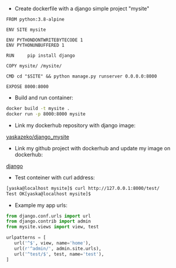   * Create dockerfile with a django simple project "mysite"
```docker
FROM python:3.8-alpine

ENV SITE mysite

ENV PYTHONDONTWRITEBYTECODE 1
ENV PYTHONUNBUFFERED 1

RUN     pip install django 

COPY mysite/ /mysite/

CMD cd "$SITE" && python manage.py runserver 0.0.0.0:8000

EXPOSE 8000:8000
```

* Build and run container:
```bash
docker build -t mysite .
docker run -p 8000:8000 mysite 
```

  * Link my dockerhub repository with django image:

[yaskazeko/django_mysite](https://hub.docker.com/repository/docker/yaskazeko/django_mysite)

  * Link my github project with dockerhub and update my image on dockerhub:

[django](https://github.com/yaskazeko/django.git)

  * Test conteiner with curl address: 

```bash
[yaska@localhost mysite]$ curl http://127.0.0.1:8000/test/
Test OK[yaska@localhost mysite]$ 
```

  * Example my app urls:

```python
from django.conf.urls import url
from django.contrib import admin
from mysite.views import view, test

urlpatterns = [
   url('^$', view, name='home'),
   url(r'^admin/', admin.site.urls),
   url('^test/$', test, name='test'),
]
```

